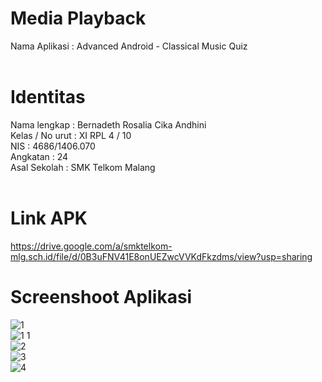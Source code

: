 # Media Playback<br>
Nama Aplikasi : Advanced Android - Classical Music Quiz <br> <br>

# Identitas<br>
Nama lengkap : Bernadeth Rosalia Cika Andhini <br>
Kelas / No urut : XI RPL 4 / 10 <br>
NIS : 4686/1406.070 <br>
Angkatan : 24 <br>
Asal Sekolah : SMK Telkom Malang <br><br>

# Link APK<br>
https://drive.google.com/a/smktelkom-mlg.sch.id/file/d/0B3uFNV41E8onUEZwcVVKdFkzdms/view?usp=sharing

# Screenshoot Aplikasi<br>
![1](https://user-images.githubusercontent.com/22133514/29449886-ba45de88-8426-11e7-9d66-2a8cb7ec2933.png)<br>
![1 1](https://user-images.githubusercontent.com/22133514/29449887-bb7d6064-8426-11e7-83f2-0e4d75ed80bf.png)<br>
![2](https://user-images.githubusercontent.com/22133514/29449888-bbe1e78c-8426-11e7-87d9-8587a09c83fb.png)<br>
![3](https://user-images.githubusercontent.com/22133514/29449889-bbe8b88c-8426-11e7-9b5b-320249e3e902.png)<br>
![4](https://user-images.githubusercontent.com/22133514/29449890-bbf8b2f0-8426-11e7-9d5d-20416801126a.png)<br>



